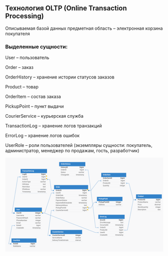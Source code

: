 ## Технология OLTP (Online Transaction Processing) 

Описываемая базой данных предметная область – электронная корзина покупателя

### Выделенные сущности:

User – пользователь 

Order – заказ

OrderHistory – хранение истории статусов заказов

Product – товар

OrderItem – состав заказа

PickupPoint – пункт выдачи

CourierService – курьерская служба

TransactionLog – хранение логов транзакций 

ErrorLog – хранение логов ошибок

UserRole – роли пользователей (экземпляры сущности: покупатель, администратор, менеджер по продажам, гость, разработчик)

![](ER-model.png)
